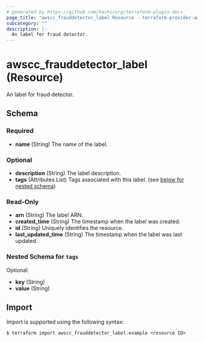 ```yaml
---
# generated by https://github.com/hashicorp/terraform-plugin-docs
page_title: "awscc_frauddetector_label Resource - terraform-provider-awscc"
subcategory: ""
description: |-
  An label for fraud detector.
---
```


# awscc_frauddetector_label (Resource)

An label for fraud detector.



<!-- schema generated by tfplugindocs -->
## Schema

### Required

- **name** (String) The name of the label.

### Optional

- **description** (String) The label description.
- **tags** (Attributes List) Tags associated with this label. (see [below for nested schema](#nestedatt--tags))

### Read-Only

- **arn** (String) The label ARN.
- **created_time** (String) The timestamp when the label was created.
- **id** (String) Uniquely identifies the resource.
- **last_updated_time** (String) The timestamp when the label was last updated.

<a id="nestedatt--tags"></a>
### Nested Schema for `tags`

Optional:

- **key** (String)
- **value** (String)

## Import

Import is supported using the following syntax:

```shell
$ terraform import awscc_frauddetector_label.example <resource ID>
```
